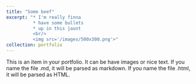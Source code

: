 ```yaml
---
title: "Some beef"
excerpt: "* I'm really finna
          * have some bullets
          * up in this jaunt
          <br/>
          <img src='/images/500x300.png'>"
collection: portfolio
---
```


This is an item in your portfolio. It can be have images or nice text. If you name the file .md, it will be parsed as markdown. If you name the file .html, it will be parsed as HTML. 
